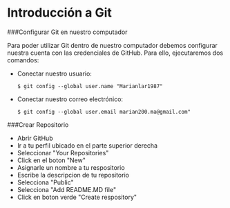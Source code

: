 # Introducción a Git

###Configurar Git en nuestro computador


Para poder utilizar Git dentro de nuestro computador debemos configurar nuestra cuenta con las credenciales de GitHub. Para ello, ejecutaremos dos comandos: 

- Conectar nuestro usuario:

    ```$ git config --global user.name "Marianlar1987"```

- Conectar nuestro correo electrónico:

    ```$ git config --global user.email marian200.ma@gmail.com"```


###Crear Repositorio


- Abrir GitHub 
- Ir a tu perfil ubicado en el parte superior derecha
- Seleccionar "Your Repositories"
- Click en el boton "New"
- Asignarle un nombre a tu respositorio
- Escribe la descripcion de tu repositorio
- Selecciona "Public"
- Selecciona "Add README.MD file"
- Click en boton verde "Create respository"
